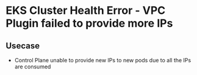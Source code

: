 # EKS Cluster Health Error - VPC Plugin failed to provide more IPs

## Usecase

- Control Plane unable to provide new IPs to new pods due to all the IPs are consumed
